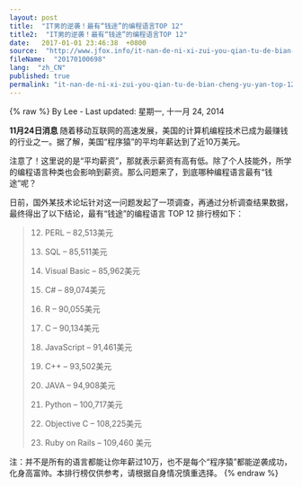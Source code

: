 ```yaml
---
layout: post
title:  "IT男的逆袭！最有“钱途”的编程语言TOP 12"
title2:  "IT男的逆袭！最有“钱途”的编程语言TOP 12"
date:   2017-01-01 23:46:38  +0800
source:  "http://www.jfox.info/it-nan-de-ni-xi-zui-you-qian-tu-de-bian-cheng-yu-yan-top-12.html"
fileName:  "20170100698"
lang:  "zh_CN"
published: true
permalink: "it-nan-de-ni-xi-zui-you-qian-tu-de-bian-cheng-yu-yan-top-12.html"
---
```

{% raw %}
By Lee - Last updated: 星期一, 十一月 24, 2014

**11月24日消息**  随着移动互联网的高速发展，美国的计算机编程技术已成为最赚钱的行业之一。据了解，美国“程序猿”的平均年薪达到了近10万美元。

注意了！这里说的是“平均薪资”，那就表示薪资有高有低。除了个人技能外，所学的编程语言种类也会影响到薪资。那么问题来了，到底哪种编程语言最有“钱途”呢？

日前，国外某技术论坛针对这一问题发起了一项调查，再通过分析调查结果数据，最终得出了以下结论，最有“钱途”的编程语言 TOP 12 排行榜如下：

> 12. PERL – 82,513美元
> 
> 11. SQL – 85,511美元
> 
> 10. Visual Basic – 85,962美元
> 
> 9. C# – 89,074美元
> 
> 8. R – 90,055美元
> 
> 7. C – 90,134美元
> 
> 6. JavaScript – 91,461美元
> 
> 5. C++ – 93,502美元
> 
> 4. JAVA – 94,908美元
> 
> 3. Python – 100,717美元
> 
> 2. Objective C – 108,225美元
> 
> 1. Ruby on Rails – 109,460 美元

注：并不是所有的语言都能让你年薪过10万，也不是每个“程序猿”都能逆袭成功，化身高富帅。本排行榜仅供参考，请根据自身情况慎重选择。
{% endraw %}
